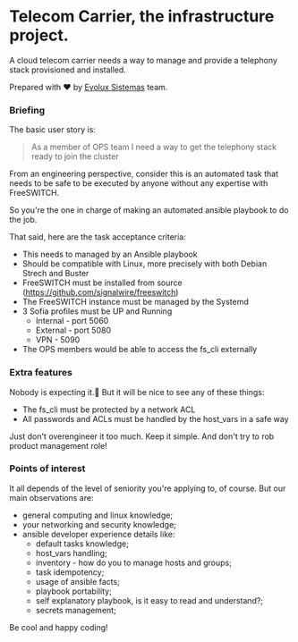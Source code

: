 # Telecom Carrier, the infrastructure project.

A cloud telecom carrier needs a way to manage and provide a telephony stack provisioned and installed.

Prepared with ❤️  by [Evolux Sistemas](https://www.evolux.net.br/) team.

### Briefing

The basic user story is:

> As a member of OPS team I need a way to get the telephony stack ready to join the cluster

From an engineering perspective, consider this is an automated task that needs to be safe to be
executed by anyone without any expertise with FreeSWITCH.

So you're the one in charge of making an automated ansible playbook to do the job.

That said, here are the task acceptance criteria:

- This needs to managed by an Ansible playbook
- Should be compatible with Linux, more precisely with both Debian Strech and Buster
- FreeSWITCH must be installed from source (https://github.com/signalwire/freeswitch)
- The FreeSWITCH instance must be managed by the Systemd
- 3 Sofia profiles must be UP and Running
  - Internal - port 5060
  - External - port 5080
  - VPN - 5090
- The OPS members would be able to access the fs_cli externally

### Extra features

Nobody is expecting it.💅 But it will be nice to see any of these things:

- The fs_cli must be protected by a network ACL
- All passwords and ACLs must be handled by the host_vars in a safe way

Just don't overengineer it too much. Keep it simple. And don't try to rob product management role!

### Points of interest

It all depends of the level of seniority you're applying to, of course. But our main observations are:

- general computing and linux knowledge;
- your networking and security knowledge;
- ansible developer experience details like:
  - default tasks knowledge;
  - host_vars handling;
  - inventory - how do you to manage hosts and groups;
  - task idempotency;
  - usage of ansible facts;
  - playbook portability;
  - self explanatory playbook, is it easy to read and understand?;
  - secrets management;


Be cool and happy coding!
